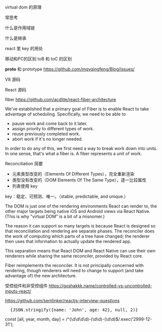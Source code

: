 virtual dom 的原理

常思考

什么是作用域链

什么是继承

react 里 key 的用处

移动和PC的区别    toB 和 toC 的区别

__proto__ 和 prototype https://github.com/mqyqingfeng/Blog/issues/

V8 源码 

React 源码

fiber https://github.com/acdlite/react-fiber-architecture

We've established that a primary goal of Fiber is to enable React to take advantage of scheduling. Specifically, we need to be able to

- pause work and come back to it later.
- assign priority to different types of work.
- reuse previously completed work.
- abort work if it's no longer needed.

In order to do any of this, we first need a way to break work down into units. In one sense, that's what a fiber is. A fiber represents a unit of work.

Reconciliation 简要
- 元素类型改变的（Elements Of Different Types），完全重新渲染
- 类型没有改变的（DOM Elements Of The Same Type），逐一比较属性
- 列表使用 key

key：稳定、可预测、唯一。（stable, predictable, and unique.）

The DOM is just one of the rendering environments React can render to, the other major targets being native iOS and Android views via React Native. (This is why "virtual DOM" is a bit of a misnomer.)

The reason it can support so many targets is because React is designed so that reconciliation and rendering are separate phases. The reconciler does the work of computing which parts of a tree have changed; the renderer then uses that information to actually update the rendered app.

This separation means that React DOM and React Native can use their own renderers while sharing the same reconciler, provided by React core.

Fiber reimplements the reconciler. It is not principally concerned with rendering, though renderers will need to change to support (and take advantage of) the new architecture.

受控组件和非受控组件 https://goshakkk.name/controlled-vs-uncontrolled-inputs-react/

https://github.com/semlinker/reactjs-interview-questions

<pre>
  {JSON.stringify({name: 'John', age: 42}, null, 2)}
</pre>

const [all, year, month, day] = /^(\d\d\d\d)-(\d\d)-(\d\d)$/.exec('2999-12-31');
